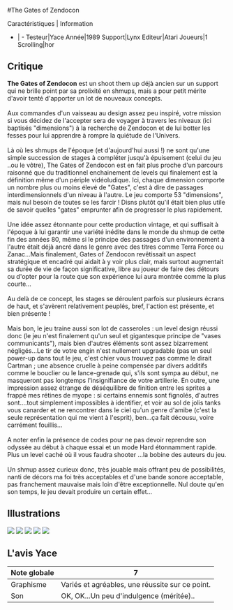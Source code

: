 #The Gates of Zendocon

Caractéristiques | Information
- | -
Testeur|Yace
Année|1989
Support|Lynx
Editeur|Atari
Joueurs|1
Scrolling|hor

## Critique
<b>The Gates of Zendocon</b> est un shoot them up déjà ancien sur un support qui ne brille point par sa prolixité en shmups, mais a pour petit mérite d'avoir tenté d'apporter un lot de nouveaux concepts.<br/><br/>Aux commandes d'un vaisseau au design assez peu inspiré, votre mission si vous décidez de l'accepter sera de voyager à travers les niveaux (ici baptisés "dimensions") à la recherche de Zendocon et de lui botter les fesses pour lui apprendre à rompre la quiétude de l'Univers.<br/><br/>Là où les shmups de l'époque (et d'aujourd'hui aussi !) ne sont qu'une simple succession de stages à compléter jusqu'à épuisement (celui du jeu ..ou le vôtre), The Gates of Zendocon est en fait plus proche d'un parcours raisonné que du traditionnel enchainement de levels qui finalement est la définition même d'un périple vidéoludique. Ici, chaque dimension comporte un nombre plus ou moins élevé de "Gates", c'est à dire de passages interdimensionnels d'un niveau à l'autre.  Le jeu comporte 53 "dimensions", mais nul besoin de toutes se les farcir ! Disns plutôt qu'il était bien plus utile de savoir quelles "gates" emprunter afin de progresser le plus rapidement.<br/><br/>Une idée assez étonnante pour cette production vintage, et qui suffisait à l'époque à lui garantir une variété inédite dans le monde du shmup de cette fin des années 80, même si le principe des passages d'un environnement à l'autre était déjà ancré dans le genre avec des titres comme Terra Force ou Zanac...Mais finalement, Gates of Zendocon revêtissait un aspect stratégique et encadré qui aidait à y voir plus clair, mais surtout augmentait sa durée de vie de façon significative, libre au joueur de faire des détours ou d'opter pour la route que son expérience lui aura montrée comme la plus courte...<br/><br/>Au delà de ce concept, les stages se déroulent parfois sur plusieurs écrans de haut, et s'avèrent relativement peuplés, bref, l'action est présente, et bien présente ! <br/><br/>Mais bon, le jeu traine aussi son lot de casseroles : un level design réussi donc (le jeu n'est finalement qu'un seul et gigantesque principe de "vases communicants"), mais bien d'autres éléments sont assez bizarrement négligés...Le tir de votre engin n'est nullement upgradable (pas un seul power-up dans tout le jeu, c'est chier vous trouvez pas comme le dirait Cartman ; une absence cruelle à peine compensée par divers additifs comme le bouclier ou le lance-grenade qui, s'ils sont sympa au début, ne masqueront pas longtemps l'insignifiance de votre artillerie. En outre, une impression assez étrange de déséquilibre de finition entre les sprites a frappé mes rétines de myope : si certains ennemis sont fignolés, d'autres sont....tout simplement impossibles à identifier, et voir au sol de jolis tanks vous canarder et ne rencontrer dans le ciel qu'un genre d'amibe (c'est la seule représentation qui me vient à l'esprit), ben...ça fait décousu, voire carrément fouillis...<br/><br/>A noter enfin la présence de codes pour ne pas devoir reprendre son odyssée au début à chaque essai et un mode Hard étonnamment rapide. Plus un level caché où il vous faudra shooter ...la bobine des auteurs du jeu.<br/><br/>Un shmup assez curieux donc, très jouable mais offrant peu de possibilités, nanti de décors ma foi très acceptables et d'une bande sonore acceptable, pas franchement mauvaise mais loin d'être exceptionnelle. Nul doute qu'en son temps, le jeu devait produire un certain effet...

## Illustrations
![](http://www.shmup.com/images/thumbs/img_fiche_1_1507.jpg)
![](http://www.shmup.com/images/thumbs/img_fiche_2_1507.jpg)
![](http://www.shmup.com/images/thumbs/img_fiche_3_1507.jpg)
![](http://www.shmup.com/images/thumbs/img_fiche_4_1507.jpg)
![](http://www.shmup.com/images/thumbs/img_fiche_5_1507.gif)

## L'avis Yace
Note globale|7
-|-
Graphisme|Variés et agréables, une réussite sur ce point.
Son|OK, OK...Un peu d'indulgence (méritée)..
